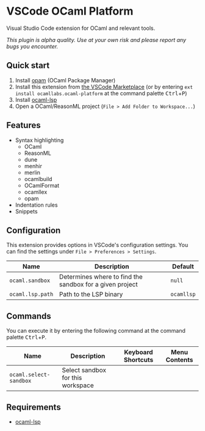 # VSCode OCaml Platform

Visual Studio Code extension for OCaml and relevant tools.

_This plugin is alpha quality. Use at your own risk and please report any bugs
you encounter._

## Quick start

1. Install [opam](https://opam.ocaml.org) (OCaml Package Manager)
2. Install this extension from
   [the VSCode Marketplace](https://marketplace.visualstudio.com/items?itemName=ocamllabs.ocaml-platform)
   (or by entering `ext install ocamllabs.ocaml-platform` at the command palette
   <kbd>Ctrl</kbd>+<kbd>P</kbd>)
3. Install [ocaml-lsp](https://github.com/ocaml/ocaml-lsp)
4. Open a OCaml/ReasonML project (`File > Add Folder to Workspace...`)

## Features

- Syntax highlighting
  - OCaml
  - ReasonML
  - dune
  - menhir
  - merlin
  - ocamlbuild
  - OCamlFormat
  - ocamllex
  - opam
- Indentation rules
- Snippets

## Configuration

This extension provides options in VSCode's configuration settings. You can find
the settings under `File > Preferences > Settings`.

| Name             | Description                                              | Default    |
| ---------------- | -------------------------------------------------------- | ---------- |
| `ocaml.sandbox`  | Determines where to find the sandbox for a given project | `null`     |
| `ocaml.lsp.path` | Path to the LSP binary                                   | `ocamllsp` |

## Commands

You can execute it by entering the following command at the command palette
<kbd>Ctrl</kbd>+<kbd>P</kbd>.

| Name                   | Description                       | Keyboard Shortcuts | Menu Contents |
| ---------------------- | --------------------------------- | ------------------ | ------------- |
| `ocaml.select-sandbox` | Select sandbox for this workspace |                    |               |

## Requirements

- [ocaml-lsp](https://github.com/ocaml/ocaml-lsp)
